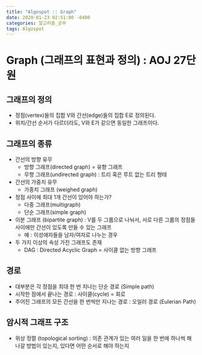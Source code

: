 ```yaml
---
title: "Algospot :: Graph"
date: 2020-01-23 02:51:00 -0400
categories: 알고리즘_공부
tags: Algospot
---
```


# Graph (그래프의 표현과 정의) : AOJ 27단원  
## 그래프의 정의
- 정점(vertex)들의 집합 V와 간선(edge)들의 집합 E로 정의된다.
- 위치/간선 순서가 다르더라도, V와 E가 같으면 동일한 그래프이다.
## 그래프의 종류
- 간선의 방향 유무
  - 방향 그래프(directed graph) = 유향 그래프
  - 무향 그래프(undirected graph) : 트리 혹은 루트 없는 트리 형태
- 간선의 가중치 유무
  - 가중치 그래프 (weighed graph)
- 정점 사이에 최대 1개 간선이 있어야 하는가?
  - 다중 그래프(multigraph)
  - 단순 그래프(simple graph)
- 이분 그래프 (bipartite graph) : V를 두 그룹으로 나눠서, 서로 다른 그룹의 정점들 사이에만 간선이 있도록 만들 수 있는 그래프
  - 예 : 이성애자들을 남자/여자로 나누는 경우
- 두 가지 이상의 속성 가진 그래프도 존재
  - DAG : Directed Acyclic Graph = 사이클 없는 방향 그래프
## 경로
- 대부분은 각 정점을 최대 한 번 지나는 단순 경로 (Simple path)
- 시작한 점에서 끝나는 경로 : 사이클(cycle) = 회로
- 주어진 그래프의 모든 간선을 한 번씩만 지나는 경로 : 오일러 경로 (Eulerian Path)
## 암시적 그래프 구조
- 위상 정렬 (topological sorting) : 의존 관계가 있는 여러 일을 한 번에 하나씩 해 나갈 방법이 있는지, 있다면 어떤 순서로 해야 하는지